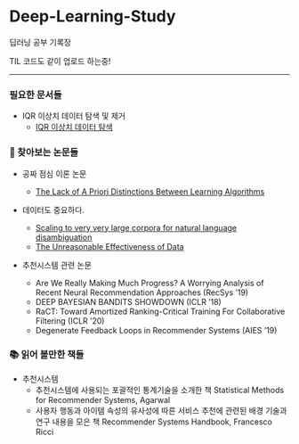 # Deep-Learning-Study
딥러닝 공부 기록장


TIL 코드도 같이 업로드 하는중!

<hr>

### 필요한 문서들

* IQR 이상치 데이터 탐색 및 제거
  * [IQR 이상치 데이터 탐색](https://hwi-doc.tistory.com/entry/IQR-%EB%B0%A9%EC%8B%9D%EC%9D%84-%EC%9D%B4%EC%9A%A9%ED%95%9C-%EC%9D%B4%EC%83%81%EC%B9%98-%EB%8D%B0%EC%9D%B4%ED%84%B0Outlier-%EC%A0%9C%EA%B1%B0)


### 📑 찾아보는 논문들

* 공짜 점심 이론 논문
   * [The Lack of A Priori Distinctions Between Learning Algorithms](https://www.mitpressjournals.org/doi/abs/10.1162/neco.1996.8.7.1341)
* 데이터도 중요하다.
   * [Scaling to very very large corpora for natural language disambiguation](https://dl.acm.org/doi/10.3115/1073012.1073017)
   * [The Unreasonable Effectiveness of Data](https://static.googleusercontent.com/media/research.google.com/ko//pubs/archive/35179.pdf)
* 추천시스템 관련 논문

   * Are We Really Making Much Progress? A Worrying Analysis of Recent Neural Recommendation Approaches (RecSys ’19)
   * DEEP BAYESIAN BANDITS SHOWDOWN (ICLR ’18)
   * RaCT: Toward Amortized Ranking-Critical Training For Collaborative Filtering (ICLR ’20)
   * Degenerate Feedback Loops in Recommender Systems (AIES ’19)

### 📚 읽어 볼만한 책들
  
* 추천시스템
   * 추천시스템에 사용되는 포괄적인 통계기술을 소개한 책 Statistical Methods for Recommender Systems, Agarwal
   * 사용자 행동과 아이템 속성의 유사성에 따른 서비스 추천에 관련된 배경 기술과 연구 내용을 모은 책 Recommender Systems Handbook, Francesco Ricci
